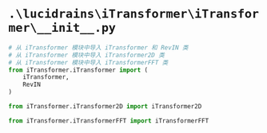 # `.\lucidrains\iTransformer\iTransformer\__init__.py`

```py
# 从 iTransformer 模块中导入 iTransformer 和 RevIN 类
# 从 iTransformer 模块中导入 iTransformer2D 类
# 从 iTransformer 模块中导入 iTransformerFFT 类
from iTransformer.iTransformer import (
    iTransformer,
    RevIN
)

from iTransformer.iTransformer2D import iTransformer2D

from iTransformer.iTransformerFFT import iTransformerFFT
```